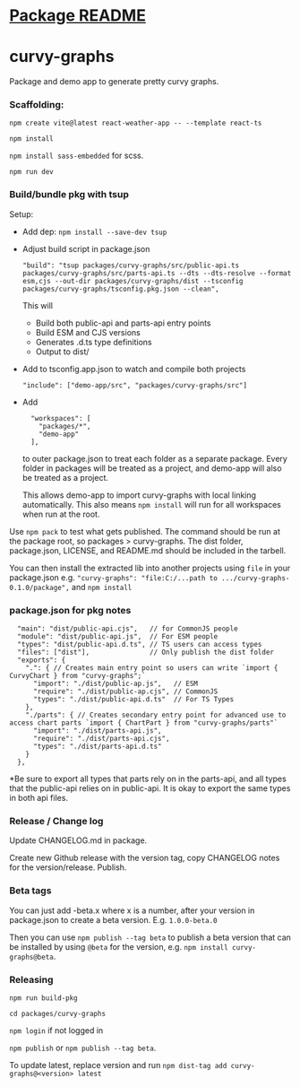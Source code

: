 # [Package README](https://github.com/nrs32/curvy-graphs/blob/main/packages/curvy-graphs/README.md)
# curvy-graphs
Package and demo app to generate pretty curvy graphs.

### Scaffolding:
`npm create vite@latest react-weather-app -- --template react-ts`

`npm install`

`npm install sass-embedded` for scss.

`npm run dev`

### Build/bundle pkg with tsup
Setup:
- Add dep: `npm install --save-dev tsup`
- Adjust build script in package.json 
  ```
  "build": "tsup packages/curvy-graphs/src/public-api.ts packages/curvy-graphs/src/parts-api.ts --dts --dts-resolve --format esm,cjs --out-dir packages/curvy-graphs/dist --tsconfig packages/curvy-graphs/tsconfig.pkg.json --clean",
  ```

  This will
   - Build both public-api and parts-api entry points 
   - Build ESM and CJS versions
   - Generates .d.ts type definitions
   - Output to dist/

- Add to tsconfig.app.json to watch and compile both projects
  ```
  "include": ["demo-app/src", "packages/curvy-graphs/src"]
  ```
- Add
  ```
    "workspaces": [
      "packages/*",
      "demo-app"
    ],
  ```
  to outer package.json to treat each folder as a separate package. Every folder in packages will be treated as a project, and demo-app will also be treated as a project.

  This allows demo-app to import curvy-graphs with local linking automatically. This also means `npm install` will run for all workspaces when run at the root.

Use `npm pack` to test what gets published. The command should be run at the package root, so packages > curvy-graphs. The dist folder, package.json, LICENSE, and README.md should be included in the tarbell.

You can then install the extracted lib into another projects using `file` in your package.json
e.g. `"curvy-graphs": "file:C:/...path to .../curvy-graphs-0.1.0/package",` and `npm install`

### package.json for pkg notes
```JSONC
  "main": "dist/public-api.cjs",   // for CommonJS people
  "module": "dist/public-api.js",  // For ESM people
  "types": "dist/public-api.d.ts", // TS users can access types
  "files": ["dist"],               // Only publish the dist folder
  "exports": {
    ".": { // Creates main entry point so users can write `import { CurvyChart } from "curvy-graphs";`
      "import": "./dist/public-ap.js",   // ESM
      "require": "./dist/public-ap.cjs", // CommonJS
      "types": "./dist/public-api.d.ts"  // For TS Types
    },
    "./parts": { // Creates secondary entry point for advanced use to access chart parts `import { ChartPart } from "curvy-graphs/parts"`
      "import": "./dist/parts-api.js",
      "require": "./dist/parts-api.cjs",
      "types": "./dist/parts-api.d.ts"
    }
  },
```

*Be sure to export all types that parts rely on in the parts-api, and all types that the public-api relies on in public-api. It is okay to export the same types in both api files. 

### Release / Change log
Update CHANGELOG.md in package.

Create new Github release with the version tag, copy CHANGELOG notes for the version/release. Publish.

### Beta tags
You can just add -beta.x where x is a number, after your version in package.json to create a beta version. 
E.g. `1.0.0-beta.0`

Then you can use `npm publish --tag beta` to publish a beta version that can be installed by using `@beta` for the version, e.g. `npm install curvy-graphs@beta`.

### Releasing
`npm run build-pkg` 

`cd packages/curvy-graphs`

`npm login` if not logged in

`npm publish` or `npm publish --tag beta`.

To update latest, replace version and run `npm dist-tag add curvy-graphs@<version> latest` 


